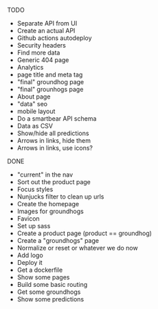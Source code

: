 TODO

- Separate API from UI
- Create an actual API
- Github actions autodeploy
- Security headers
- Find more data
- Generic 404 page
- Analytics
- page title and meta tag
- "final" groundhog page
- "final" grounhogs page
- About page
- "data" seo
- mobile layout
- Do a smartbear API schema
- Data as CSV
- Show/hide all predictions
- Arrows in links, hide them
- Arrows in links, use icons?

DONE

- "current" in the nav
- Sort out the product page
- Focus styles
- Nunjucks filter to clean up urls
- Create the homepage
- Images for groundhogs
- Favicon
- Set up sass
- Create a product page (product == groundhog)
- Create a "groundhogs" page
- Normalize or reset or whatever we do now
- Add logo
- Deploy it
- Get a dockerfile
- Show some pages
- Build some basic routing
- Get some groundhogs
- Show some predictions
